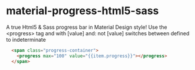 # material-progress-html5-sass
A true Html5 &amp; Sass progress bar in Material Design style! Use the &lt;progress> tag and with [value] and: not [value] switches between defined to indeterminate

```html
  <span class="progress-container">
    <progress max="100" value="{{item.progress}}"></progress>
  </span>
```

